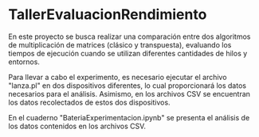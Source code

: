 # TallerEvaluacionRendimiento
En este proyecto se busca realizar una comparación entre dos algoritmos de multiplicación de matrices (clásico y transpuesta), evaluando los tiempos de ejecución cuando se utilizan diferentes cantidades de hilos y entornos.

Para llevar a cabo el experimento, es necesario ejecutar el archivo "lanza.pl" en dos dispositivos diferentes, lo cual proporcionará los datos necesarios para el análisis. Asimismo, en los archivos CSV se encuentran los datos recolectados de estos dos dispositivos.

En el cuaderno "BateriaExperimentacion.ipynb" se presenta el análisis de los datos contenidos en los archivos CSV.
